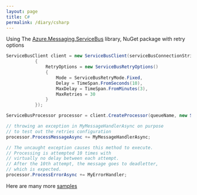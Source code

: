 ```yaml
---
layout: page
title: C#
permalink: /diary/csharp
---
```

 Using The [Azure.Messaging.ServiceBus](https://github.com/Azure/azure-sdk-for-net/blob/Azure.Messaging.ServiceBus_7.0.1/sdk/servicebus/Azure.Messaging.ServiceBus/README.md) library, NuGet package with retry options
 ```cs
 ServiceBusClient client = new ServiceBusClient(serviceBusConnectionString, new ServiceBusClientOptions()
            {
                RetryOptions = new ServiceBusRetryOptions()
                {
                    Mode = ServiceBusRetryMode.Fixed,
                    Delay = TimeSpan.FromSeconds(10),
                    MaxDelay = TimeSpan.FromMinutes(3),
                    MaxRetries = 30
                }
            });

ServiceBusProcessor processor = client.CreateProcessor(queueName, new ServiceBusProcessorOptions());

// throwing an exception in MyMessageHandlerAsync on purpose
// to test out the retries configuration
processor.ProcessMessageAsync += MyMessageHandlerAsync;

// The uncaught exception causes this method to execute.
// Processing is attempted 10 times with
// virtually no delay between each attempt.
// After the 10th attempt, the message goes to deadletter,
// which is expected.
processor.ProcessErrorAsync += MyErrorHandler;
 ```

 Here are many more [samples](https://github.com/Azure/azure-sdk-for-net/tree/main/sdk/servicebus/Azure.Messaging.ServiceBus/samples)